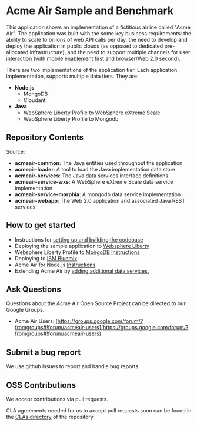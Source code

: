 # Acme Air Sample and Benchmark

This application shows an implementation of a fictitious airline called "Acme Air".  The application was built with the some key business requirements: the ability to scale to billions of web API calls per day, the need to develop and deploy the application in public clouds (as opposed to dedicated pre-allocated infrastructure), and the need to support multiple channels for user interaction (with mobile enablement first and browser/Web 2.0 second).

There are two implementations of the application tier. Each application implementation, supports multiple data tiers.  They are:
- **Node.js**
  - MongoDB
  - Cloudant
- **Java**
  - WebSphere Liberty Profile to WebSphere eXtreme Scale
  - WebSphere Liberty Profile to Mongodb

## Repository Contents


Source:

- **acmeair-common**: The Java entities used throughout the application
- **acmeair-loader**:  A tool to load the Java implementation data store
- **acmeair-services**:  The Java data services interface definitions
- **acmeair-service-wxs**:  A WebSphere eXtreme Scale data service implementation
- **acmeair-service-morphia**:  A mongodb data service implementation
- **acmeair-webapp**:  The Web 2.0 application and associated Java REST services

## How to get started

* Instructions for [setting up and building the codebase](Documentation/Build_Instructions.md)
* Deploying the sample application to [Websphere Liberty](Documentation/Liberty_Instructions.md)
* Websphere Liberty Profile to [MongoDB Instructions](https://github.com/acmeair/acmeair/blob/master/MONGO_README.md)
* Deploying to [IBM Bluemix](Documentation/Bluemix_Instructions.md)
* Acme Air for Node.js [Instructions](https://github.com/acmeair/acmeair-nodejs/blob/master/README.md)
* Extending Acme Air by [adding additional data services.](Documentation/Extending_AcmeAir_Services.md)

## Ask Questions

Questions about the Acme Air Open Source Project can be directed to our Google Groups.

* Acme Air Users: [https://groups.google.com/forum/?fromgroups#!forum/acmeair-users](https://groups.google.com/forum/?fromgroups#!forum/acmeair-users)

## Submit a bug report

We use github issues to report and handle bug reports.

## OSS Contributions

We accept contributions via pull requests.

CLA agreements needed for us to accept pull requests soon can be found in the [CLAs directory](CLAs) of the repository.
